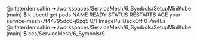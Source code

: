 @rifaterdemsahin ➜ /workspaces/ServiceMesh/6_Symbols/SetupMiniKube (main) $ k
ubectl get pods
NAME                                 READY   STATUS             RESTARTS   AGE
your-service-mesh-7f44795dc6-j6zq5   0/1     ImagePullBackOff   0          7m48s
@rifaterdemsahin ➜ /workspaces/ServiceMesh/6_Symbols/SetupMiniKube (main) $ 
ces/ServiceMesh/6_Symbols/S